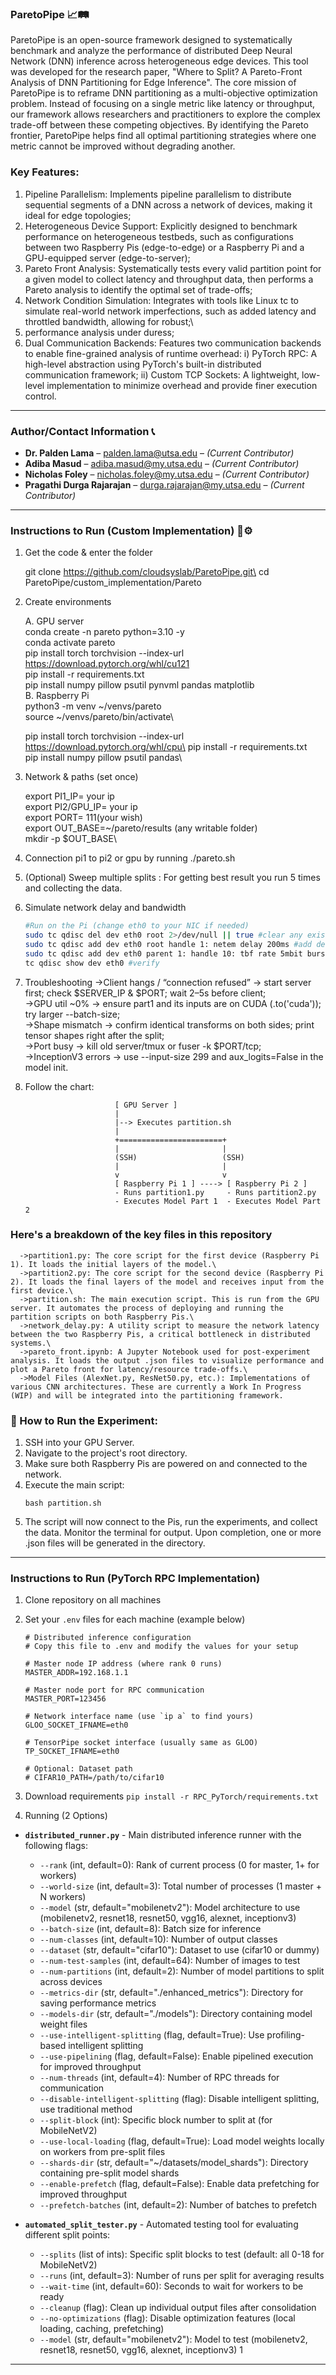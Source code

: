 ### ParetoPipe 📈🛤️

ParetoPipe is an open-source framework designed to systematically benchmark and analyze the performance of distributed Deep Neural Network (DNN) inference across heterogeneous edge devices. This tool was developed for the research paper, "Where to Split? A Pareto-Front Analysis of DNN Partitioning for Edge Inference". The core mission of ParetoPipe is to reframe DNN partitioning as a multi-objective optimization problem. Instead of focusing on a single metric like latency or throughput, our framework allows researchers and practitioners to explore the complex trade-off between these competing objectives. By identifying the Pareto frontier, ParetoPipe helps find all optimal partitioning strategies where one metric cannot be improved without degrading another.

### Key Features:

1. Pipeline Parallelism: Implements pipeline parallelism to distribute sequential segments of a DNN across a network of devices, making it ideal for edge topologies;
2. Heterogeneous Device Support: Explicitly designed to benchmark performance on heterogeneous testbeds, such as configurations between two Raspberry Pis (edge-to-edge) or a Raspberry Pi and a GPU-equipped server (edge-to-server);
3. Pareto Front Analysis: Systematically tests every valid partition point for a given model to collect latency and throughput data, then performs a Pareto analysis to identify the optimal set of trade-offs;
4. Network Condition Simulation: Integrates with tools like Linux tc to simulate real-world network imperfections, such as added latency and throttled bandwidth, allowing for robust;\
5. performance analysis under duress;
6. Dual Communication Backends: Features two communication backends to enable fine-grained analysis of runtime overhead: i) PyTorch RPC: A high-level abstraction using PyTorch's built-in distributed communication framework; ii) Custom TCP Sockets: A lightweight, low-level implementation to minimize overhead and provide finer execution control.

---
### Author/Contact Information 📞

- **Dr. Palden Lama** – [palden.lama@utsa.edu](mailto:palden.lama@utsa.edu) – *(Current Contributor)*
- **Adiba Masud** – [adiba.masud@my.utsa.edu](mailto:adiba.masud@my.utsa.edu) – *(Current Contributor)*
- **Nicholas Foley** – [nicholas.foley@my.utsa.edu](mailto:nicholas.foley@my.utsa.edu) – *(Current Contributor)*
- **Pragathi Durga Rajarajan** – [durga.rajarajan@my.utsa.edu](mailto:durga.rajarajan@my.utsa.edu) – *(Current Contributor)*

---
### Instructions to Run (Custom Implementation) 🧪⚙️
1) Get the code & enter the folder

   git clone https://github.com/cloudsyslab/ParetoPipe.git\
   cd ParetoPipe/custom_implementation/Pareto

3) Create environments

   A. GPU server\
   conda create -n pareto python=3.10 -y\
   conda activate pareto\
   pip install torch torchvision --index-url https://download.pytorch.org/whl/cu121 \
   pip install -r requirements.txt \
   pip install numpy pillow psutil pynvml pandas matplotlib\
   B. Raspberry Pi\
   python3 -m venv ~/venvs/pareto\
   source ~/venvs/pareto/bin/activate\

   pip install torch torchvision --index-url https://download.pytorch.org/whl/cpu\
   pip install -r requirements.txt\
   pip install numpy pillow psutil pandas\

4) Network & paths (set once)

   export PI1_IP= your ip\
   export PI2/GPU_IP= your ip\
   export PORT= 111(your wish)\
   export OUT_BASE=~/pareto/results (any writable folder)\
   mkdir -p $OUT_BASE\

5) Connection pi1 to pi2 or gpu by running ./pareto.sh
6) (Optional) Sweep multiple splits : For getting best result you run 5 times and collecting the data.
7) Simulate network delay and bandwidth
   ```bash
   #Run on the Pi (change eth0 to your NIC if needed)
   sudo tc qdisc del dev eth0 root 2>/dev/null || true #clear any existing rules
   sudo tc qdisc add dev eth0 root handle 1: netem delay 200ms #add delay & limit bandwidth (example: 200ms delay, 5mbit)
   sudo tc qdisc add dev eth0 parent 1: handle 10: tbf rate 5mbit burst 32kbit latency 400ms
   tc qdisc show dev eth0 #verify
8) Troubleshooting
   ->Client hangs / “connection refused” → start server first; check $SERVER_IP & $PORT; wait 2–5s before client;\
   ->GPU util ~0% → ensure part1 and its inputs are on CUDA (.to('cuda')); try larger --batch-size;\
   ->Shape mismatch → confirm identical transforms on both sides; print tensor shapes right after the split;\
   ->Port busy → kill old server/tmux or fuser -k $PORT/tcp;\
   ->InceptionV3 errors → use --input-size 299 and aux_logits=False in the model init.
9) Follow the chart:

                           [ GPU Server ]
                           |
                           |--> Executes partition.sh
                           |
                           +=======================+
                           |                       |
                           (SSH)                   (SSH)
                           |                       |
                           v                       v
                           [ Raspberry Pi 1 ] ----> [ Raspberry Pi 2 ]
                           - Runs partition1.py     - Runs partition2.py
                           - Executes Model Part 1  - Executes Model Part 2

### Here's a breakdown of the key files in this repository
      ->partition1.py: The core script for the first device (Raspberry Pi 1). It loads the initial layers of the model.\
      ->partition2.py: The core script for the second device (Raspberry Pi 2). It loads the final layers of the model and receives input from the first device.\
      ->partition.sh: The main execution script. This is run from the GPU server. It automates the process of deploying and running the partition scripts on both Raspberry Pis.\
      ->network_delay.py: A utility script to measure the network latency between the two Raspberry Pis, a critical bottleneck in distributed systems.\
      ->pareto_front.ipynb: A Jupyter Notebook used for post-experiment analysis. It loads the output .json files to visualize performance and plot a Pareto front for latency/resource trade-offs.\
      ->Model Files (AlexNet.py, ResNet50.py, etc.): Implementations of various CNN architectures. These are currently a Work In Progress (WIP) and will be integrated into the partitioning framework.
### 🔬 How to Run the Experiment:
 1. SSH into your GPU Server.
 2. Navigate to the project's root directory.
 3. Make sure both Raspberry Pis are powered on and connected to the network.
 4. Execute the main script:
      ```
      bash partition.sh
 5. The script will now connect to the Pis, run the experiments, and collect the data. Monitor the terminal for output. Upon completion, one or more .json files will be generated in the directory.

---

### Instructions to Run (PyTorch RPC Implementation)

1. Clone repository on all machines

2. Set your `.env` files for each machine (example below)

   ```
   # Distributed inference configuration
   # Copy this file to .env and modify the values for your setup

   # Master node IP address (where rank 0 runs)
   MASTER_ADDR=192.168.1.1

   # Master node port for RPC communication
   MASTER_PORT=123456

   # Network interface name (use `ip a` to find yours)
   GLOO_SOCKET_IFNAME=eth0

   # TensorPipe socket interface (usually same as GLOO)
   TP_SOCKET_IFNAME=eth0

   # Optional: Dataset path
   # CIFAR10_PATH=/path/to/cifar10
   ```

3. Download requirements
   `pip install -r RPC_PyTorch/requirements.txt`

4. Running (2 Options)

- **`distributed_runner.py`** - Main distributed inference runner with the following flags:

  - `--rank` (int, default=0): Rank of current process (0 for master, 1+ for workers)
  - `--world-size` (int, default=3): Total number of processes (1 master + N workers)
  - `--model` (str, default="mobilenetv2"): Model architecture to use (mobilenetv2, resnet18, resnet50, vgg16, alexnet, inceptionv3)
  - `--batch-size` (int, default=8): Batch size for inference
  - `--num-classes` (int, default=10): Number of output classes
  - `--dataset` (str, default="cifar10"): Dataset to use (cifar10 or dummy)
  - `--num-test-samples` (int, default=64): Number of images to test
  - `--num-partitions` (int, default=2): Number of model partitions to split across devices
  - `--metrics-dir` (str, default="./enhanced_metrics"): Directory for saving performance metrics
  - `--models-dir` (str, default="./models"): Directory containing model weight files
  - `--use-intelligent-splitting` (flag, default=True): Use profiling-based intelligent splitting
  - `--use-pipelining` (flag, default=False): Enable pipelined execution for improved throughput
  - `--num-threads` (int, default=4): Number of RPC threads for communication
  - `--disable-intelligent-splitting` (flag): Disable intelligent splitting, use traditional method
  - `--split-block` (int): Specific block number to split at (for MobileNetV2)
  - `--use-local-loading` (flag, default=True): Load model weights locally on workers from pre-split files
  - `--shards-dir` (str, default="~/datasets/model_shards"): Directory containing pre-split model shards
  - `--enable-prefetch` (flag, default=False): Enable data prefetching for improved throughput
  - `--prefetch-batches` (int, default=2): Number of batches to prefetch

- **`automated_split_tester.py`** - Automated testing tool for evaluating different split points:
  - `--splits` (list of ints): Specific split blocks to test (default: all 0-18 for MobileNetV2)
  - `--runs` (int, default=3): Number of runs per split for averaging results
  - `--wait-time` (int, default=60): Seconds to wait for workers to be ready
  - `--cleanup` (flag): Clean up individual output files after consolidation
  - `--no-optimizations` (flag): Disable optimization features (local loading, caching, prefetching)
  - `--model` (str, default="mobilenetv2"): Model to test (mobilenetv2, resnet18, resnet50, vgg16, alexnet, inceptionv3)
1
---
